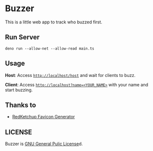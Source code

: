 # Buzzer

This is a little web app to track who buzzed first.

## Run Server

```
deno run --allow-net --allow-read main.ts
```

## Usage

**Host**: Access [`http://localhost/host`](http://localhost/host) and wait for clients to buzz.

**Client**: Access [`http://localhost?name=<YOUR_NAME>`](http://localhost?name=) with your name and start buzzing.

## Thanks to

* [RedKetchup Favicon Generator](https://redketchup.io/favicon-generator)

## LICENSE

Buzzer is [GNU General Pulic License](./LICENSE)d.
